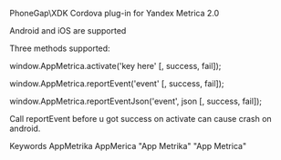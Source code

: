 ﻿PhoneGap\XDK Cordova plug-in for Yandex Metrica 2.0

Android and iOS are supported

Three methods supported:

window.AppMetrica.activate('key here' [, success, fail]);

window.AppMetrica.reportEvent('event' [, success, fail]);

window.AppMetrica.reportEventJson('event', json [, success, fail]);


Call reportEvent before u got success on activate can cause crash on android. 


Keywords AppMetrika AppMerica "App Metrika" "App Metrica"
